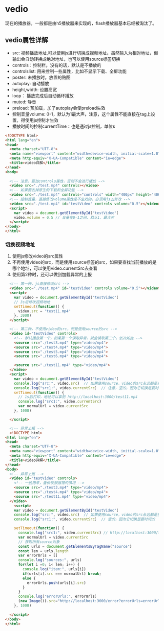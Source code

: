 # vedio
现在的播放器，一般都是由h5播放器来实现的，flash播放器基本已经被淘汰了。

## vedio属性详解
  * src: 视频播放地址,可以使用js进行切换成视频地址，虽然输入为相对地址，但输出会自动转换成绝对地址，也可以使用source标签切换
  * controls：控制栏，没有的话，默认是不播放的
  * controlslist: 用来控制一些属性，比如不显示下载、全屏功能
  * poster: 未播放时，放置的贴图
  * autoplay: 自动播放
  * height,width: 设置高宽
  * loop： 播放完成后自动循环播放
  * muted: 静音
  * preload: 预加载，加了autoplay会使preload失效
  * 控制音量volume: 0-1，默认为1最大声，注意，这个属性不能直接在tag上设置，得使用js控制才生效
  * 播放时间的控制currentTime：也是通过js控制，单位s


```html
<!DOCTYPE html>
<html lang="en">
<head>
  <meta charset="UTF-8">
  <meta name="viewport" content="width=device-width, initial-scale=1.0">
  <meta http-equiv="X-UA-Compatible" content="ie=edge">
  <title>video详解</title>
</head>
<body>
  
  <!-- 注意，要加controls属性，否则不会进行播放 -->
  <video src="./test.mp4" controls></video>
  <!-- 如果要去掉原生的下载和全屏功能 -->
  <video src="./test.mp4" controls="controls" width="400px" height="400px" controlslist="nodownload nofullscreen" loop></video>
  <!-- 控制音量，直接修改volume属性是不生效的，必须用js去修改 -->
  <video src="./test.mp4" id="testVideo" controls volume="0.5"></video>
  <script>
    var video = document.getElementById("testVideo")
    video.volume = 0.5 // 音量在0-1之间，默认1，最大声
  </script>
</body>
</html>
```

### 切换视频地址
1. 使用js修改video的src属性
2. 不再使用video的src，而是使用source标签的src，如果要查找当前播放的是哪个地址，可以使用video.currentSrc去查看
3. 使用第2种时，还可以做到加载异常的上报
```html
  <!-- 第一种，js直接修改src -->
  <video src="./test.mp4" id="testVideo" controls volume="0.5"></video>
  <script>
    var video = document.getElementById("testVideo")
    // 3s后修改视频地址
    setTimeout(function() {
      video.src = "test11.mp4"
    }, 3000)
  </script>
```
```html
  <!-- 第二种，不使用video的src，而是使用source的src -->
  <video id="testVideo" controls>
    <!-- 默认播放第一个，如果第一个读取异常，就会读取第二个，依次如此 -->
    <source src="./test3.mp4" type="video/mp4">
    <source src="./test4.mp4" type="video/mp4">
    <source src="./test5.mp4" type="video/mp4">
    <source src="./test6.mp4" type="video/mp4">

    <source src="./test11.mp4" type="video/mp4">
  </video>
  <script>
    var video = document.getElementById("testVideo")
    console.log("src:", video.src)  // 如果使用source，video的src永远都是空的
    console.log("src1:", video.currentSrc)  // 注意，空的，因为它切换是要时间的
    setTimeout(function() {
      // 1s后打印，地址可以拿到 http://localhost:3000/test11.mp4
      console.log("src1:", video.currentSrc) 
      var normalUrl = video.currentSrc
    }, 1000)

  </script>
```
```html
  <!-- 异常上报 -->
  <!DOCTYPE html>
<html lang="en">
<head>
  <meta charset="UTF-8">
  <meta name="viewport" content="width=device-width, initial-scale=1.0">
  <meta http-equiv="X-UA-Compatible" content="ie=edge">
  <title>video详解</title>
</head>
<body>
  <!-- 异常上报 -->
  <video id="testVideo" controls>
    <!-- 一般用来，备份视频报错的情况 -->
    <source src="./test3.mp4" type="video/mp4">
    <source src="./test4.mp4" type="video/mp4">
    <source src="./test11.mp4" type="video/mp4">
  </video>
    <script>
    var video = document.getElementById("testVideo")
    console.log("src:", video.src)  // 如果使用source，video的src永远都是空的
    console.log("src1:", video.currentSrc)  // 空的，因为它切换是要时间的

    setTimeout(function() {
      console.log("src1:", video.currentSrc) // http://localhost:3000/test11.mp4
      var normalUrl = video.currentSrc
      // 获取所有source对象
      const urls = document.getElementsByTagName("source")
      const len = urls.length
      var errorUrls = []
      console.log("sources:", urls)
      for(let i =0; i< len; i++) {
        console.log("item:", urls[i])
        if(urls[i].src === normalUrl) break;
        else {
          errorUrls.push(urls[i].src)
        }
      }
      console.log("errorUrls:", errorUrls)
      (new Image()).src="http://localhost:3000/error?errorUrls=errorUrls"
    }, 1000)
    
  </script>
</body>
</html>
```